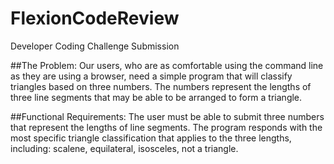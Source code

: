 # FlexionCodeReview
Developer Coding Challenge Submission

##The Problem: 
Our users, who are as comfortable using the command line as they are using a browser, need a simple program that will classify triangles based on three numbers. The numbers represent the lengths of three line segments that may be able to be arranged to form a triangle.

##Functional Requirements:
The user must be able to submit three numbers that represent the lengths of line segments.
The program responds with the most specific triangle classification that applies to the three lengths, including: scalene, equilateral, isosceles, not a triangle.
